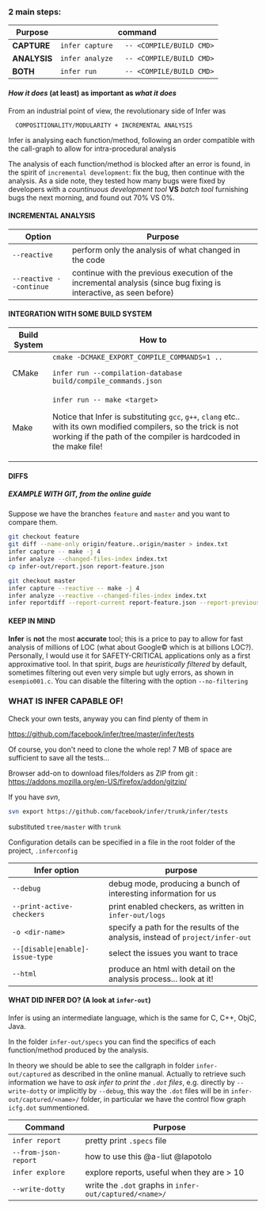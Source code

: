 ### 2 main steps:
 | Purpose | command |
 | --- | --- |
 | **CAPTURE**            |`infer capture   -- <COMPILE/BUILD CMD>`|
 | **ANALYSIS**           |`infer analyze   -- <COMPILE/BUILD CMD>`|
 | **BOTH**               |`infer run       -- <COMPILE/BUILD CMD>`|

#### *How it does* (at least) as important as *what it does*

From an industrial point of view, the revolutionary side of Infer was 

      COMPOSITIONALITY/MODULARITY + INCREMENTAL ANALYSIS
Infer is analysing each function/method, following an order compatible with the call-graph to allow for intra-procedural analysis

The analysis of each function/method is blocked after an error is found, in the spirit of `incremental development`: fix the bug, then continue with the analysis.
As a side note, they tested how many bugs were fixed by developers with a *countinuous development tool* **VS** *batch tool* furnishing bugs the next morning, and found out 70% VS 0%.

<h4>INCREMENTAL ANALYSIS </h4>

Option | Purpose    
---|---
 `--reactive`  |             perform only the analysis of what changed in the code
  `--reactive --continue` |   continue with the previous execution of the incremental analysis (since bug fixing is interactive, as seen before)

#### INTEGRATION WITH SOME BUILD SYSTEM 

Build System | How to
--- | ---
CMake | `cmake -DCMAKE_EXPORT_COMPILE_COMMANDS=1 ..`<p>`infer run --compilation-database build/compile_commands.json`
Make | `infer run -- make <target>` <p>Notice that Infer is substituting `gcc`, `g++`, `clang` etc.. with its own modified compilers, so the trick is not working if the path of the compiler is hardcoded in the make file!
 
 #### DIFFS
 ##### EXAMPLE WITH GIT, from the online guide

Suppose we have the branches `feature` and `master` and you want to compare them.
 ```bash
git checkout feature
git diff --name-only origin/feature..origin/master > index.txt
infer capture -- make -j 4 
infer analyze --changed-files-index index.txt
cp infer-out/report.json report-feature.json

git checkout master
infer capture --reactive -- make -j 4
infer analyze --reactive --changed-files-index index.txt
infer reportdiff --report-current report-feature.json --report-previous infer-out/report.json
 ```
 

#### KEEP IN MIND
**Infer** is **not** the most **accurate** tool; this is a price to pay to allow for fast analysis of millions of LOC (what about Google© which is at billions LOC?).
Personally, I would use it for SAFETY-CRITICAL applications only as a first approximative tool.
In that spirit, *bugs* are *heuristically filtered* by default, sometimes filtering out even very simple but ugly errors, as shown in `esempio001.c`.
You can disable the filtering with the option `--no-filtering`

### WHAT IS INFER CAPABLE OF!
Check your own tests, anyway you can find plenty of them in  

  https://github.com/facebook/infer/tree/master/infer/tests

Of course, you don't need to clone the whole rep! 7 MB of space are sufficient to save all the tests...

Browser add-on to download files/folders as ZIP from git : https://addons.mozilla.org/en-US/firefox/addon/gitzip/ 

If you have *svn*,
```bash
svn export https://github.com/facebook/infer/trunk/infer/tests
```
substituted `tree/master` with `trunk`

Configuration details can be specified in a file in the root folder of the project, `.inferconfig`

Infer option | purpose
--- | ---
`--debug` | debug mode, producing a bunch of interesting information for us
`--print-active-checkers` | print enabled checkers, as written in `infer-out/logs`
`-o <dir-name>` | specify a path for the results of the analysis, instead  of `project/infer-out`
`--[disable\|enable]-issue-type` | select the issues you want to trace
`--html` | produce an html with detail on the analysis process... look at it!

#### WHAT DID INFER DO? (A look at `infer-out`)

Infer is using an intermediate language, which is the same for C, C++, ObjC, Java.

In the folder `infer-out/specs` you can find the specifics of each function/method produced by the analysis. 

In theory we should be able to see the callgraph in folder `infer-out/captured` as described in the online manual. Actually to retrieve such information we have to *ask infer to print the `.dot` files*, e.g. directly by `--write-dotty` or implicitly by `--debug`, this way the `.dot` files will be in `infer-out/captured/<name>/` folder, in particular we have the control flow graph `icfg.dot` summentioned.

Command | Purpose
---|---
`infer report` | pretty print `.specs` file
  `--from-json-report` | how to use this @a-liut @lapotolo
`infer explore` | explore reports, useful when they are > 10
`--write-dotty` | write the `.dot` graphs in `infer-out/captured/<name>/`
  
